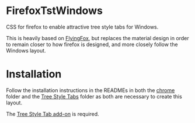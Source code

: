 # FirefoxTstWindows
CSS for firefox to enable attractive tree style tabs for Windows.

This is heavily based on [FlyingFox](https://github.com/akshat46/FlyingFox), but replaces the material design in order to remain closer to how firefox is designed, and more closely follow the Windows layout.

# Installation
Follow the installation instructions in the READMEs in both the [chrome](https://github.com/astroryan12/FirefoxTstWindows/tree/main/chrome) folder and the [Tree Style Tabs](https://github.com/astroryan12/FirefoxTstWindows/tree/main/TreeStyleTabs) folder as both are necessary to create this layout. 

The [Tree Style Tab add-on](https://addons.mozilla.org/en-US/firefox/addon/tree-style-tab/) is required.
